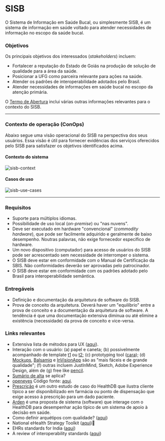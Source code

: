 # SISB
O Sistema de Informação em Saúde Bucal, ou simplesmente SISB, é um sistema de informação em saúde voltado para atender necessidades de informação no escopo da saúde bucal. 

### Objetivos
Os principais objetivos dos interessados (_stakeholders_) incluem:
- Fortalecer a reputação do Estado de Goiás na produção de solução de qualidade para a área da saúde.
- Posicionar a UFG como parceira relevante para ações na saúde.
- Atender os padrões de interoperabilidade adotados pelo Brasil. 
- Atender necessidades de informações em saúde bucal no escopo da atenção primária.

O [Termo de Abertura](https://docs.google.com/document/d/1-7-s9yEcUR5eE9cigPSo0GyrEhAQpxWoK1soz_29M84/edit?usp=sharing) inclui várias outras informações relevantes para o contexto do SISB.

***

### Contexto de operação (ConOps)
Abaixo segue uma visão operacional do SISB na perspectiva dos seus usuários. Essa visão é útil para fornecer evidências dos serviços oferecidos pelo SISB para satisfazer os objetivos identificados acima.

#### Contexto do sistema

![sisb-context](https://cloud.githubusercontent.com/assets/1735792/23717130/617f2376-0411-11e7-95de-35b33e00bc21.png)

#### Casos de uso

![sisb-use-cases](https://cloud.githubusercontent.com/assets/1735792/23717701/a69a7292-0413-11e7-903b-65651bcd5962.png)

***

### Requisitos
- Suporte para múltiplos idiomas.
- Possibilidade de uso local (_on-premise_) ou "nas nuvens".
- Deve ser executado em hardware "convencional" (_commodity hardware_), que pode ser facilmente adquirido e geralmente de baixo desempenho. Noutras palavras, não exige fornecedor específico de hardware.
- Um novo dispositivo (computador) para acesso de usuários do SISB pode ser acrescentado sem necessidade de interromper o sistema. 
- O SISB deve estar em conformidade com o Manual de Certificação da SBIS. Não conformidades deverão ser aprovadas pelo patrocinador.
- O SISB deve estar em conformidade com os padrões adotado pelo Brasil para interoperabilidade semântica. 

### Entregáveis
- Definição e documentação da arquitetura de software do SISB.
- Prova de conceito da arquitetura. Deverá haver um "equilíbrio" entre a prova de conceito e a documentação da arquitetura de software. A tendência é que uma documentação extensiva diminua ou até elimine a existência (necessidade) da prova de conceito e vice-versa. 

### Links relevantes

- Extensiva lista de métodos para UX ([aqui](https://uxdesign.cc/ux-design-methods-deliverables-657f54ce3c7d#.k5lcj41zn)).
- Interação com o usuário: (a) papel e caneta; (b) possivelmente acompanhado de template [t1](http://www.uxforthemasses.com/wordpress/wp-content/uploads/2010/07/AP_Template_6_Up11.pdf) ou [t2](http://www.uxforthemasses.com/wordpress/wp-content/uploads/2010/07/AP_Template_1_Up1.pdf); (c) prototyping tool ([cara](https://www.axure.com/)); (d) [Mockups](https://www.mockplus.com), [Balsamiq](https://balsamiq.com/) e [InVisionApp](https://www.invisionapp.com) são as "mais fáceis e de grande qualidade"; (f) outras incluem JustInMind, Sketch, Adobe Experience Design, além de (g) free like [pencil](http://pencil.evolus.vn/).
- [Sumário de alta](http://www.abntcatalogo.com.br/norma.aspx?ID=353212) se aplica?
- [openeyes](http://www.openeyes.org.uk/) Código fonte: [aqui](https://github.com/openeyes).
- [Prescrição](https://github.com/kyriosdata/db/wiki/Prescri%C3%A7%C3%A3o) é um outro estudo de caso do HealthDB que ilustra cliente típico a ser disponibilizado em farmácia ou ponto de dispensação que exige acesso à prescrição para um dado paciente. 
- [Arden](https://github.com/kyriosdata/db/wiki/Arden) é uma proposta de sistema (software) que interage com o HealthDB para desempenhar ação típico de um sistema de apoio à decisão em saúde. 
- Como definir arquétipos com qualidade? ([aqui](https://ai2-s2-pdfs.s3.amazonaws.com/cc3c/ffdc896822989113155eb85f43658c7d88ad.pdf))
- National eHealth Strategy Toolkit ([aqui](http://www.who.int/ehealth/publications/overview.pdf))
- EHRs standards for India ([aqui](http://snomedctnrc.in/downloads/EHR-Standards-for-India%20-August2013-32630521.pdf))
- A review of interoperability standards ([aqui](https://www.google.com.br/url?sa=t&rct=j&q=&esrc=s&source=web&cd=10&cad=rja&uact=8&ved=0ahUKEwjsm_um_bTPAhXGj5AKHcL5DGgQFghhMAk&url=http%3A%2F%2Fsacj.cs.uct.ac.za%2Findex.php%2Fsacj%2Farticle%2Fdownload%2F176%2F73&usg=AFQjCNEAeFlOF0WQTIARIdqgFT1INBhOpA))

